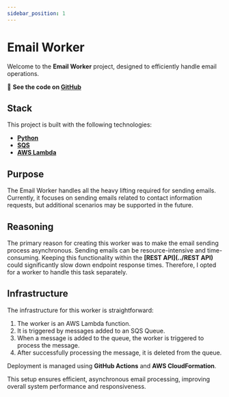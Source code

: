 ```yaml
---
sidebar_position: 1
---
```


# Email Worker

Welcome to the **Email Worker** project, designed to efficiently handle email operations.

🚀 **See the code on [GitHub](https://github.com/itsadeadh2/email-sender-worker)**

## Stack

This project is built with the following technologies:
- **[Python](https://www.python.org/)**
- **[SQS](https://aws.amazon.com/sqs/)**
- **[AWS Lambda](https://aws.amazon.com/ecs/)**

## Purpose

The Email Worker handles all the heavy lifting required for sending emails. Currently, it focuses on sending emails related to contact information requests, but additional scenarios may be supported in the future.

## Reasoning

The primary reason for creating this worker was to make the email sending process asynchronous. Sending emails can be resource-intensive and time-consuming. Keeping this functionality within the **[REST API](../REST API)** could significantly slow down endpoint response times. Therefore, I opted for a worker to handle this task separately.

## Infrastructure

The infrastructure for this worker is straightforward:

1. The worker is an AWS Lambda function.
2. It is triggered by messages added to an SQS Queue.
3. When a message is added to the queue, the worker is triggered to process the message.
4. After successfully processing the message, it is deleted from the queue.

Deployment is managed using **GitHub Actions** and **AWS CloudFormation**.

This setup ensures efficient, asynchronous email processing, improving overall system performance and responsiveness.